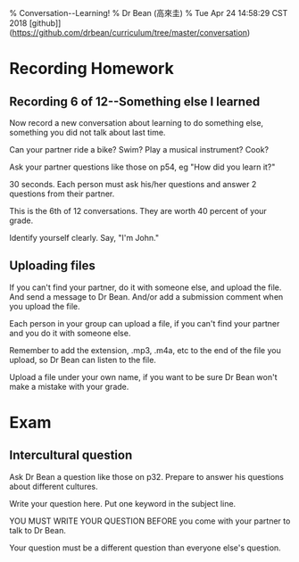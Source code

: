 
% Conversation--Learning!
% Dr Bean (高來圭)
% Tue Apr 24 14:58:29 CST 2018 [github]](https://github.com/drbean/curriculum/tree/master/conversation)

# Recording Homework

## Recording 6 of 12--Something else I learned

Now record a new conversation about learning to do something else, something you did not talk about last time.

Can your partner ride a bike? Swim? Play a musical instrument? Cook?

Ask your partner questions like those on p54, eg "How did you learn it?"

30 seconds. Each person must ask his/her questions and answer 2 questions from their partner.

This is the 6th of 12 conversations. They are worth 40 percent of your grade.

Identify yourself clearly. Say, "I'm John."

## Uploading files

If you can't find your partner, do it with someone else, and upload the file. And send a message to Dr Bean. And/or add a submission comment when you upload the file.

Each person in your group can upload a file, if you can't find your partner and you do it with someone else.

Remember to add the extension, .mp3, .m4a, etc to the end of the file you upload, so Dr Bean can listen to the file.

Upload a file under your own name, if you want to be sure Dr Bean won't make a mistake with your grade.

# Exam

## Intercultural question

Ask Dr Bean a question like those on p32. Prepare to answer his questions about different cultures.

Write your question here. Put one keyword in the subject line.

YOU MUST WRITE YOUR QUESTION BEFORE you come with your partner to talk to Dr Bean.

Your question must be a different question than everyone else's question.
